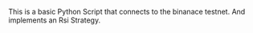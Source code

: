 This is a basic Python Script that connects to the binanace testnet. And implements an Rsi Strategy.
